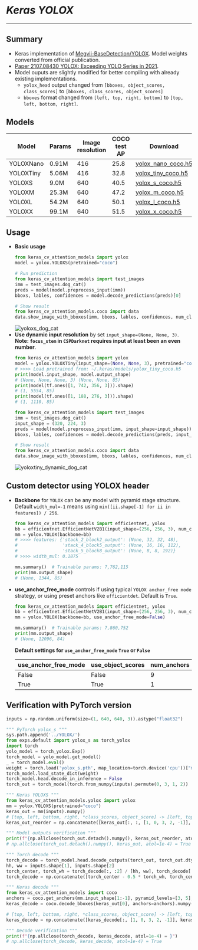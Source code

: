 # ___Keras YOLOX___
***

## Summary
  - Keras implementation of [Megvii-BaseDetection/YOLOX](https://github.com/Megvii-BaseDetection/YOLOX). Model weights converted from official publication.
  - [Paper 2107.08430 YOLOX: Exceeding YOLO Series in 2021](https://arxiv.org/pdf/2107.08430.pdf).
  - Model ouputs are slightly modified for better compiling with already existing implementations.
    - `yolox_head` output changed from `[bboxes, object_scores, class_scores]` to `[bboxes, class_scores, object_scores]`
    - `bboxes` format changed from `[left, top, right, bottom]` to `[top, left, bottom, right]`.
## Models
  | Model     | Params | Image resolution | COCO test AP | Download |
  | --------- | ------ | ---------------- | ------------ | -------- |
  | YOLOXNano | 0.91M  | 416              | 25.8         | [yolox_nano_coco.h5](https://github.com/leondgarse/keras_cv_attention_models/releases/download/yolox/yolox_nano_coco.h5) |
  | YOLOXTiny | 5.06M  | 416              | 32.8         | [yolox_tiny_coco.h5](https://github.com/leondgarse/keras_cv_attention_models/releases/download/yolox/yolox_tiny_coco.h5) |
  | YOLOXS    | 9.0M   | 640              | 40.5         | [yolox_s_coco.h5](https://github.com/leondgarse/keras_cv_attention_models/releases/download/yolox/yolox_s_coco.h5) |
  | YOLOXM    | 25.3M  | 640              | 47.2         | [yolox_m_coco.h5](https://github.com/leondgarse/keras_cv_attention_models/releases/download/yolox/yolox_m_coco.h5) |
  | YOLOXL    | 54.2M  | 640              | 50.1         | [yolox_l_coco.h5](https://github.com/leondgarse/keras_cv_attention_models/releases/download/yolox/yolox_l_coco.h5) |
  | YOLOXX    | 99.1M  | 640              | 51.5         | [yolox_x_coco.h5](https://github.com/leondgarse/keras_cv_attention_models/releases/download/yolox/yolox_x_coco.h5) |
## Usage
  - **Basic usage**
    ```py
    from keras_cv_attention_models import yolox
    model = yolox.YOLOXS(pretrained="coco")

    # Run prediction
    from keras_cv_attention_models import test_images
    imm = test_images.dog_cat()
    preds = model(model.preprocess_input(imm))
    bboxs, lables, confidences = model.decode_predictions(preds)[0]

    # Show result
    from keras_cv_attention_models.coco import data
    data.show_image_with_bboxes(imm, bboxs, lables, confidences, num_classes=80)
    ```
    ![yoloxs_dog_cat](https://user-images.githubusercontent.com/5744524/154924798-79a69e1b-40f3-4ac9-895f-0a15dd4ca9b3.png)
  - **Use dynamic input resolution** by set `input_shape=(None, None, 3)`. **Note: `focus_stem` in `CSPDarknet` requires input at least been an even number**.
    ```py
    from keras_cv_attention_models import yolox
    model = yolox.YOLOXTiny(input_shape=(None, None, 3), pretrained="coco")
    # >>>> Load pretrained from: ~/.keras/models/yolox_tiny_coco.h5
    print(model.input_shape, model.output_shape)
    # (None, None, None, 3) (None, None, 85)
    print(model(tf.ones([1, 742, 356, 3])).shape)
    # (1, 5554, 85)
    print(model(tf.ones([1, 188, 276, 3])).shape)
    # (1, 1110, 85)

    from keras_cv_attention_models import test_images
    imm = test_images.dog_cat()
    input_shape = (320, 224, 3)
    preds = model(model.preprocess_input(imm, input_shape=input_shape))
    bboxs, lables, confidences = model.decode_predictions(preds, input_shape=input_shape)[0]

    # Show result
    from keras_cv_attention_models.coco import data
    data.show_image_with_bboxes(imm, bboxs, lables, confidences, num_classes=80)
    ```
    ![yoloxtiny_dynamic_dog_cat](https://user-images.githubusercontent.com/5744524/154925006-0c5e1034-5d34-4762-937f-a914b4810a77.png)
## Custom detector using YOLOX header
  - **Backbone** for `YOLOX` can be any model with pyramid stage structure. Default `width_mul=-1` means using `min([ii.shape[-1] for ii in features]) / 256`.
    ```py
    from keras_cv_attention_models import efficientnet, yolox
    bb = efficientnet.EfficientNetV2B1(input_shape=(256, 256, 3), num_classes=0)
    mm = yolox.YOLOX(backbone=bb)
    # >>>> features: {'stack_2_block2_output': (None, 32, 32, 48),
    #                 'stack_4_block5_output': (None, 16, 16, 112),
    #                 'stack_5_block8_output': (None, 8, 8, 192)}
    # >>>> width_mul: 0.1875

    mm.summary()  # Trainable params: 7,762,115
    print(mm.output_shape)
    # (None, 1344, 85)
    ```
  - **use_anchor_free_mode** controls if using typical `YOLOX anchor_free mode` strategy, or using preset anchors like `efficientdet`. Default is `True`.
    ```py
    from keras_cv_attention_models import efficientnet, yolox
    bb = efficientnet.EfficientNetV2B1(input_shape=(256, 256, 3), num_classes=0)
    mm = yolox.YOLOX(backbone=bb, use_anchor_free_mode=False)

    mm.summary()  # Trainable params: 7,860,752
    print(mm.output_shape)
    # (None, 12096, 84)
    ```
    **Default settings for `use_anchor_free_mode` `True` or `False`**

    | use_anchor_free_mode | use_object_scores | num_anchors | anchor_scale | aspect_ratios | num_scales | grid_zero_start |
    | -------------------- | ----------------- | ----------- | ------------ | ------------- | ---------- | --------------- |
    | False                | False             | 9           | 4            | [1, 2, 0.5]   | 3          | False           |
    | True                 | True              | 1           | 1            | [1]           | 1          | True            |
## Verification with PyTorch version
  ```py
  inputs = np.random.uniform(size=(1, 640, 640, 3)).astype("float32")

  """ PyTorch yolox_s """
  sys.path.append('../YOLOX/')
  from exps.default import yolox_s as torch_yolox
  import torch
  yolo_model = torch_yolox.Exp()
  torch_model = yolo_model.get_model()
  _ = torch_model.eval()
  weight = torch.load('yolox_s.pth', map_location=torch.device('cpu'))["model"]
  torch_model.load_state_dict(weight)
  torch_model.head.decode_in_inference = False
  torch_out = torch_model(torch.from_numpy(inputs).permute(0, 3, 1, 2))

  """ Keras YOLOXS """
  from keras_cv_attention_models.yolox import yolox
  mm = yolox.YOLOXS(pretrained="coco")
  keras_out = mm(inputs).numpy()
  # [top, left, bottom, right, *class_scores, object_score] -> [left, top, right, bottom ,object_score, *class_scores]
  keras_out_reorder = np.concatenate([keras_out[:, :, [1, 0, 3, 2, -1]], keras_out[:, :, 4:-1]], axis=-1)

  """ Model outputs verification """
  print(f"{np.allclose(torch_out.detach().numpy(), keras_out_reorder, atol=1e-4) = }")
  # np.allclose(torch_out.detach().numpy(), keras_out, atol=1e-4) = True

  """ Torch decode """
  torch_decode = torch_model.head.decode_outputs(torch_out, torch_out.dtype).detach().numpy()[0]
  hh, ww = inputs.shape[1], inputs.shape[2]
  torch_center, torch_wh = torch_decode[:, :2] / [hh, ww], torch_decode[:, 2:4] / [hh, ww]
  torch_decode = np.concatenate([torch_center - 0.5 * torch_wh, torch_center + 0.5 * torch_wh, torch_decode[:, 4:]], axis=-1)

  """ Keras decode """
  from keras_cv_attention_models import coco
  anchors = coco.get_anchors(mm.input_shape[1:-1], pyramid_levels=[3, 5], aspect_ratios=[1], num_scales=1, anchor_scale=1, grid_zero_start=True)
  keras_decode = coco.decode_bboxes(keras_out[0], anchors=anchors).numpy()

  # [top, left, bottom, right, *class_scores, object_score] -> [left, top, right, bottom ,object_score, *class_scores]
  keras_decode = np.concatenate([keras_decode[:, [1, 0, 3, 2, -1]], keras_decode[:, 4:-1]], axis=-1)

  """ Decode verification """
  print(f"{np.allclose(torch_decode, keras_decode, atol=1e-4) = }")
  # np.allclose(torch_decode, keras_decode, atol=1e-4) = True
  ```
